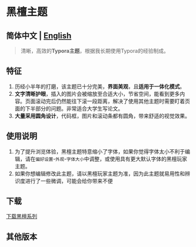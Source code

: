 # 黑檀主题

## 简体中文 | [English]()

> 清晰，高效的**Typora主题**，根据我长期使用Typora的经验制成。
>

## 特征

1. 历经小半年的打磨，该主题已十分完美，**界面美观**，且**适用于一体化模式**。
2. **文字清晰护眼**，插入的图片会被缩放至合适大小，节省空间，能看到更多内容。页面滚动完后仍然能往下滚一段距离，解决了使用其他主题时需要盯着页面的下半部分的问题。非常适合大学生写论文。
3. **大量采用圆角设计**，代码框，图片和滚动条都有圆角，带来舒适的视觉效果。

## 使用说明

1. 为了提升浏览体验，黑檀主题特意缩小了字体，如果你觉得字体太小不利于编辑，请在`偏好设置`-`外观`-`字体大小`中调整，或使用具有更大默认字体的黑檀玩家主题。
1. 如果你想编辑修改此主题，请以黑檀玩家主题为准，因为此主题就易用性和辨识度进行了一些微调，可能会给你带来不便

## 下载

[下载黑檀系列](https://github.com/obscurefreeman/typora_theme_ebony/releases/download/V1.0.0/ebony_theme_pack.zip)

## 其他版本